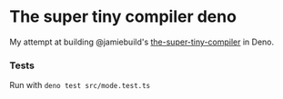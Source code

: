 # The super tiny compiler deno

My attempt at building @jamiebuild's [the-super-tiny-compiler](https://github.com/jamiebuilds/the-super-tiny-compiler) in Deno.

### Tests

Run with `deno test src/mode.test.ts`
